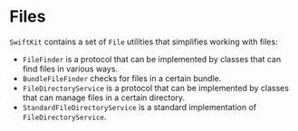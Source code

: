 # Files

`SwiftKit` contains a set of `File` utilities that simplifies working with files:

* `FileFinder` is a protocol that can be implemented by classes that can find files in various ways.
* `BundleFileFinder` checks for files in a certain bundle.
* `FileDirectoryService` is a protocol that can be implemented by classes that can manage files in a certain directory.
* `StandardFileDirectoryService` is a standard implementation of `FileDirectoryService`.
